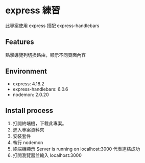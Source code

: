 # express 練習
此專案使用 express 搭配 express-handlebars

## Features
點擊導覽列切換路由，顯示不同頁面內容

## Environment
* express: 4.18.2
* express-handlebars: 6.0.6
* nodemon: 2.0.20

## Install process
1. 打開終端機，下載此專案。
2. 進入專案資料夾
3. 安裝套件
4. 執行 nodemon
5. 終端機顯示 Server is running on localhost:3000 代表連結成功
6. 打開瀏覽器並輸入 localhost:3000
